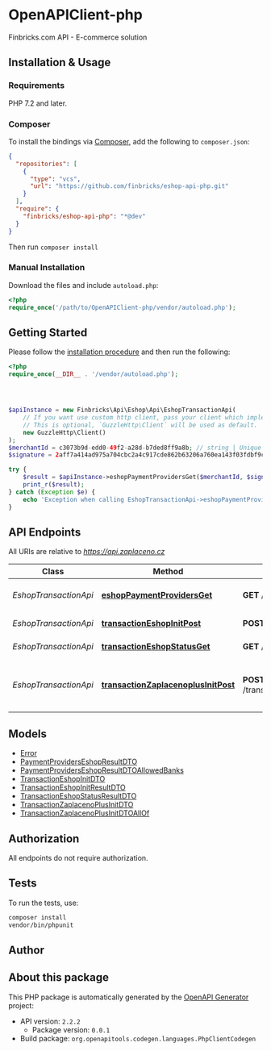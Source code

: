# OpenAPIClient-php

Finbricks.com API - E-commerce solution


## Installation & Usage

### Requirements

PHP 7.2 and later.

### Composer

To install the bindings via [Composer](https://getcomposer.org/), add the following to `composer.json`:

```json
{
  "repositories": [
    {
      "type": "vcs",
      "url": "https://github.com/finbricks/eshop-api-php.git"
    }
  ],
  "require": {
    "finbricks/eshop-api-php": "*@dev"
  }
}
```

Then run `composer install`

### Manual Installation

Download the files and include `autoload.php`:

```php
<?php
require_once('/path/to/OpenAPIClient-php/vendor/autoload.php');
```

## Getting Started

Please follow the [installation procedure](#installation--usage) and then run the following:

```php
<?php
require_once(__DIR__ . '/vendor/autoload.php');




$apiInstance = new Finbricks\Api\Eshop\Api\EshopTransactionApi(
    // If you want use custom http client, pass your client which implements `GuzzleHttp\ClientInterface`.
    // This is optional, `GuzzleHttp\Client` will be used as default.
    new GuzzleHttp\Client()
);
$merchantId = c3073b9d-edd0-49f2-a28d-b7ded8ff9a8b; // string | Unique merchant identifier from merchant registration process
$signature = 2aff7a414ad975a704cbc2a4c917cde862b63206a760ea143f03fdbf9caf4fa2; // string | Signature of the request. For more information, see chapter [Signing the request](#section/Security/Signing-the-request).

try {
    $result = $apiInstance->eshopPaymentProvidersGet($merchantId, $signature);
    print_r($result);
} catch (Exception $e) {
    echo 'Exception when calling EshopTransactionApi->eshopPaymentProvidersGet: ', $e->getMessage(), PHP_EOL;
}

```

## API Endpoints

All URIs are relative to *https://api.zaplaceno.cz*

Class | Method | HTTP request | Description
------------ | ------------- | ------------- | -------------
*EshopTransactionApi* | [**eshopPaymentProvidersGet**](docs/Api/EshopTransactionApi.md#eshoppaymentprovidersget) | **GET** /eshop/paymentProviders | Allowed payment providers
*EshopTransactionApi* | [**transactionEshopInitPost**](docs/Api/EshopTransactionApi.md#transactioneshopinitpost) | **POST** /transaction/eshop/init | Transaction initialization
*EshopTransactionApi* | [**transactionEshopStatusGet**](docs/Api/EshopTransactionApi.md#transactioneshopstatusget) | **GET** /transaction/eshop/status | Transaction status
*EshopTransactionApi* | [**transactionZaplacenoplusInitPost**](docs/Api/EshopTransactionApi.md#transactionzaplacenoplusinitpost) | **POST** /transaction/zaplacenoplus/init | Transaction initialization for Zaplaceno PLUS

## Models

- [Error](docs/Model/Error.md)
- [PaymentProvidersEshopResultDTO](docs/Model/PaymentProvidersEshopResultDTO.md)
- [PaymentProvidersEshopResultDTOAllowedBanks](docs/Model/PaymentProvidersEshopResultDTOAllowedBanks.md)
- [TransactionEshopInitDTO](docs/Model/TransactionEshopInitDTO.md)
- [TransactionEshopInitResultDTO](docs/Model/TransactionEshopInitResultDTO.md)
- [TransactionEshopStatusResultDTO](docs/Model/TransactionEshopStatusResultDTO.md)
- [TransactionZaplacenoPlusInitDTO](docs/Model/TransactionZaplacenoPlusInitDTO.md)
- [TransactionZaplacenoPlusInitDTOAllOf](docs/Model/TransactionZaplacenoPlusInitDTOAllOf.md)

## Authorization
All endpoints do not require authorization.
## Tests

To run the tests, use:

```bash
composer install
vendor/bin/phpunit
```

## Author



## About this package

This PHP package is automatically generated by the [OpenAPI Generator](https://openapi-generator.tech) project:

- API version: `2.2.2`
    - Package version: `0.0.1`
- Build package: `org.openapitools.codegen.languages.PhpClientCodegen`
